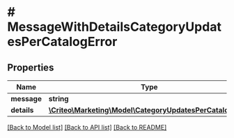 # # MessageWithDetailsCategoryUpdatesPerCatalogError

## Properties

Name | Type | Description | Notes
------------ | ------------- | ------------- | -------------
**message** | **string** |  | [optional] 
**details** | [**\Criteo\Marketing\Model\CategoryUpdatesPerCatalogError**](CategoryUpdatesPerCatalogError.md) |  | [optional] 

[[Back to Model list]](../../README.md#documentation-for-models) [[Back to API list]](../../README.md#documentation-for-api-endpoints) [[Back to README]](../../README.md)


